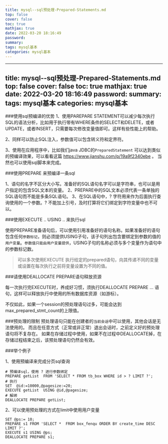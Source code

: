 ```yaml
---
title: mysql--sql预处理-Prepared-Statements.md
top: false
cover: false
toc: true
mathjax: true
date: 2022-03-20 18:16:49
password:
summary:
tags: mysql基本
categories: mysql基本
---
```

---
title: mysql--sql预处理-Prepared-Statements.md
top: false
cover: false
toc: true
mathjax: true
date: 2022-03-20 18:16:49
password:
summary:
tags: mysql基本
categories: mysql基本
---
###使用sql预编译的优势
1、使用PAREPARE STATEMENT可以减少每次执行SQL的语法分析，比如用于执行带有WHERE条件的SELECT和DELETE，或者UPDATE，或者INSERT，只需要每次修改变量值即可。这样有些性能上的帮助。

2、同样可以防止SQL注入，参数值可以包含转义符和定界符。

3、使用在应用程序中，比如我们java JDBC的`PreparedStatement` 可以达到类似的预编译效果，可以看看这篇
https://www.jianshu.com/p/19a9f2340ebe 。
当然也可以使用sql脚本来完成。


###使用PREPARE 来预编译一条sql

1、语句的名字不区分大小写。准备好的SQL语句名字可以是字符串，也可以是用户指定的包含SQL文本的变量。
2、PREPARE中的SQL文本必须代表一条单独的SQL语句而不能是多条SQL语句。
3、在SQL语句中，? 字符用来作为后面执行查询使用的一个参数。? 不能加上引号，及时打算将它们绑定到字符变量中也不可以。

###使用EXECUTE .. USING .. 来执行sql

使用PREPARE准备语句后，可以使用引用准备好的语句名称。如果准备好的语句包含任何`参数标记`，则必须提供USING子句，该子句列出包含要绑定到参数的值的`用户变量`。`参数值只能由用户变量提供`，USING子句的名称必须与多个变量作为语句中的参数标记数。

>可以多次使用EXECUTE 执行给定的prepared语句，向其传递不同的变量或设置在每次执行之前将变量设置为不同的值。


###请使用DEALLOCATE PREPARE语句释放资源

每一次执行完EXECUTE时，养成好习惯，须执行DEALLOCATE PREPARE … 语句，这样可以释放执行中使用的所有数据库资源（如游标）。

不仅如此，如果一个session的预处理语句过多，可能会达到max_prepared_stmt_count的上限值。



###预处理的限制
预处理语句只能在创建者的`当前会话`中可以使用，其他会话是无法使用的。
而且在任意方式（正常或非正常）退出会话时，之前定义好的预处理语句将不复存在。
如果在存储过程中使用，如果不在过程中DEALLOCATE掉，在存储过程结束之后，该预处理语句仍然会有效。


###举个例子

1、使用预编译来完成分页sql查询
~~~
# 预编译sql，使用 ? 进行参数绑定
PREPARE getList  FROM 'SELECT * FROM tb_box WHERE id > ? LIMIT ?';
# 执行
SET  @id:=10000,@pagesize:=20;
EXECUTE getList  USING @id,@pagesize;
# 解绑
DEALLOCATE PREPARE getList;
~~~

2、可以使用预处理的方式在limit中使用用户变量
~~~
SET @ps:= 10;
PREPARE s1 FROM 'SELECT *  FROM box_fenqu ORDER BY create_time DESC LIMIT ?';
EXECUTE s1 USING @ps;
DEALLOCATE PREPARE s1;
~~~
